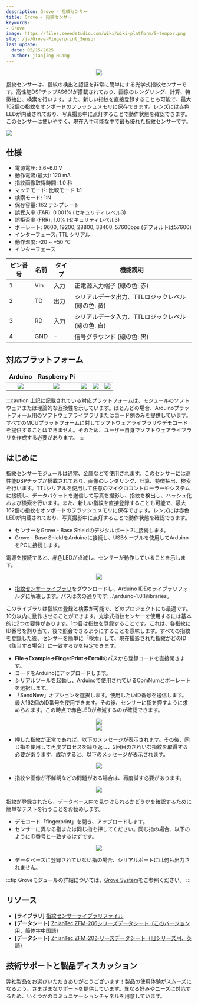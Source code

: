 ```yaml
---
description: Grove - 指紋センサー
title: Grove - 指紋センサー
keywords:
- Grove
image: https://files.seeedstudio.com/wiki/wiki-platform/S-tempor.png
slug: /ja/Grove-Fingerprint_Sensor
last_update:
  date: 05/15/2025
  author: jianjing Huang
---
```



<div align="center"><img width={1000} src="https://files.seeedstudio.com/wiki/Grove-Fingerprint_Sensor/img/Print_Sensor.jpg" /></div>

指紋センサーは、指紋の検出と認証を非常に簡単にする光学式指紋センサーです。高性能DSPチップAS601が搭載されており、画像のレンダリング、計算、特徴抽出、検索を行います。また、新しい指紋を直接登録することも可能で、最大162個の指紋をオンボードのフラッシュメモリに保存できます。レンズには赤色LEDが内蔵されており、写真撮影中に点灯することで動作状態を確認できます。このセンサーは使いやすく、現在入手可能な中で最も優れた指紋センサーです。

<p style={{textAlign: 'center'}}><a href="https://www.seeedstudio.com/Grove-Fingerprint-Sensor-p-1424.html" target="_blank"><img src="https://files.seeedstudio.com/wiki/common/Get_One_Now_Banner.png" /></a></p>

仕様
-------------

- 電源電圧: 3.6~6.0 V
- 動作電流(最大): 120 mA
- 指紋画像取得時間: 1.0 秒
- マッチモード: 比較モード 1:1
- 検索モード: 1:N
- 保存容量: 162 テンプレート
- 誤受入率 (FAR): 0.001% (セキュリティレベル3)
- 誤拒否率 (FRR): 1.0% (セキュリティレベル3)
- ボーレート: 9600, 19200, 28800, 38400, 57600bps (デフォルトは57600)
- インターフェース: TTL シリアル
- 動作温度: -20 ~ +50 ℃
- インターフェース

| ピン番号 | 名前 | タイプ | 機能説明                                                   |
|----------|------|--------|----------------------------------------------------------|
| 1        | Vin  | 入力   | 正電源入力端子 (線の色: 赤)                              |
| 2        | TD   | 出力   | シリアルデータ出力、TTLロジックレベル (線の色: 黄)       |
| 3        | RD   | 入力   | シリアルデータ入力、TTLロジックレベル (線の色: 白)       |
| 4        | GND  | -      | 信号グラウンド (線の色: 黒)                              |

対応プラットフォーム
-------------------

| Arduino                                                                                             | Raspberry Pi                                                                                             |                                                                                                 |                                                                                                          |                                                                                                    |
|-----------------------------------------------------------------------------------------------------|----------------------------------------------------------------------------------------------------------|-------------------------------------------------------------------------------------------------|---------------------------------------------------------------------------------------------------|----------------------------------------------------------------------------------------------------|
|<div align="center"><img width={1000} src="https://files.seeedstudio.com/wiki/wiki_english/docs/images/arduino_logo.jpg" /></div>|<div align="center"><img width={1000} src="https://files.seeedstudio.com/wiki/wiki_english/docs/images/raspberry_pi_logo.jpg" /></div> | <div align="center"><img width={1000} src="https://files.seeedstudio.com/wiki/wiki_english/docs/images/bbg_logo_n.jpg" /></div>| <div align="center"><img width={1000} src="https://files.seeedstudio.com/wiki/wiki_english/docs/images/wio_logo_n.jpg" /></div>| <div align="center"><img width={1000} src="https://files.seeedstudio.com/wiki/wiki_english/docs/images/linkit_logo_n.jpg" /></div>|

:::caution
上記に記載されている対応プラットフォームは、モジュールのソフトウェアまたは理論的な互換性を示しています。ほとんどの場合、Arduinoプラットフォーム用のソフトウェアライブラリまたはコード例のみを提供しています。すべてのMCUプラットフォームに対してソフトウェアライブラリやデモコードを提供することはできません。そのため、ユーザー自身でソフトウェアライブラリを作成する必要があります。
:::

はじめに
-------------

指紋センサーモジュールは通常、金庫などで使用されます。このセンサーには高性能DSPチップが搭載されており、画像のレンダリング、計算、特徴抽出、検索を行います。TTLシリアルを使用して任意のマイクロコントローラーやシステムに接続し、データパケットを送信して写真を撮影し、指紋を検出し、ハッシュ化および検索を行います。また、新しい指紋を直接登録することも可能で、最大162個の指紋をオンボードのフラッシュメモリに保存できます。レンズには赤色LEDが内蔵されており、写真撮影中に点灯することで動作状態を確認できます。

- センサーをGrove - Base Shieldのデジタルポート2に接続します。
- Grove - Base ShieldをArduinoに接続し、USBケーブルを使用してArduinoをPCに接続します。

電源を接続すると、赤色LEDが点滅し、センサーが動作していることを示します。

<div align="center"><img width={1000} src="https://files.seeedstudio.com/wiki/Grove-Fingerprint_Sensor/img/FingerPrint_Sensor1.jpg" /></div>

- [指紋センサーライブラリ](https://files.seeedstudio.com/wiki/Grove-Fingerprint_Sensor/res/Fingerprint_library.rar)をダウンロードし、Arduino IDEのライブラリフォルダに解凍します。パスは次の通りです: ..\\arduino-1.0.1\\libraries。

このライブラリは指紋の登録と検索が可能で、どのプロジェクトにも最適です。10分以内に動作させることができます。光学式指紋センサーを使用するには基本的に2つの要件があります。1つ目は指紋を登録することです。これは、各指紋にID番号を割り当て、後で照会できるようにすることを意味します。すべての指紋を登録した後、センサーを簡単に「検索」して、現在撮影された指紋がどのID（該当する場合）に一致するかを特定できます。

- **File->Example->FingerPrint->Enroll**のパスから登録コードを直接開きます。
- コードをArduinoにアップロードします。
- シリアルツールを起動し、Arduinoで使用されているComNumとボーレートを選択します。
- 「SendNew」オプションを選択します。使用したいID番号を送信します。最大162個のID番号を使用できます。その後、センサーに指を押すように求められます。この時点で赤色LEDが点滅するのが確認できます。

<div align="center"><img width={1000} src="https://files.seeedstudio.com/wiki/Grove-Fingerprint_Sensor/img/FingerPrint_Sensor3.jpg" /></div>

<div align="center"><img width={1000} src="https://files.seeedstudio.com/wiki/Grove-Fingerprint_Sensor/img/Finger1.jpg" /></div>

- 押した指紋が正常であれば、以下のメッセージが表示されます。その後、同じ指を使用して再度プロセスを繰り返し、2回目のきれいな指紋を取得する必要があります。成功すると、以下のメッセージが表示されます。

<div align="center"><img width={1000} src="https://files.seeedstudio.com/wiki/Grove-Fingerprint_Sensor/img/Finger2.jpg" /></div>

- 指紋や画像が不鮮明などの問題がある場合は、再度試す必要があります。

<div align="center"><img width={1000} src="https://files.seeedstudio.com/wiki/Grove-Fingerprint_Sensor/img/Finger_Print_Score_2.jpg" /></div>

指紋が登録されたら、データベース内で見つけられるかどうかを確認するために簡単なテストを行うことをお勧めします。

- デモコード「fingerprint」を開き、アップロードします。
- センサーに異なる指または同じ指を押してください。同じ指の場合、以下のようにID番号と一致するはずです。

<div align="center"><img width={1000} src="https://files.seeedstudio.com/wiki/Grove-Fingerprint_Sensor/img/Finger_Print_Score_3.jpg" /></div>

- データベースに登録されていない指の場合、シリアルポートには何も出力されません。

:::tip
Groveモジュールの詳細については、[Grove System](https://wiki.seeedstudio.com/ja/Grove_System/)をご参照ください。
:::

リソース
--------

- **[ライブラリ]** [指紋センサーライブラリファイル](https://files.seeedstudio.com/wiki/Grove-Fingerprint_Sensor/res/Fingerprint_library.rar)
- **[データシート]** [ZhianTec ZFM-206シリーズデータシート（このバージョン用、簡体字中国語）](https://files.seeedstudio.com/wiki/Grove-Fingerprint_Sensor/res/ZFM206用户手册V2.1.pdf)
- **[データシート]** [ZhianTec ZFM-20シリーズデータシート（旧シリーズ用、英語）](https://files.seeedstudio.com/wiki/Grove-Fingerprint_Sensor/res/ZFM-user-manualV15.pdf)

<!-- このMarkdownファイルは https://www.seeedstudio.com/wiki/Grove_-_Fingerprint_Sensor から作成されました -->

## 技術サポートと製品ディスカッション

弊社製品をお選びいただきありがとうございます！製品の使用体験がスムーズになるよう、さまざまなサポートを提供しています。異なる好みやニーズに対応するため、いくつかのコミュニケーションチャネルを用意しています。

<div class="button_tech_support_container">
<a href="https://forum.seeedstudio.com/" class="button_forum"></a> 
<a href="https://www.seeedstudio.com/contacts" class="button_email"></a>
</div>

<div class="button_tech_support_container">
<a href="https://discord.gg/eWkprNDMU7" class="button_discord"></a> 
<a href="https://github.com/Seeed-Studio/wiki-documents/discussions/69" class="button_discussion"></a>
</div>